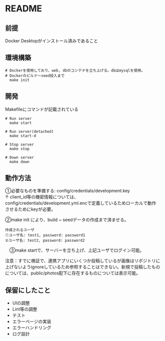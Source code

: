 # README

## 前提
Docker Desktopがインストール済みであること

## 環境構築
```
# Dockerを使用しており、web, dbのコンテナを立ち上げる。dbはmysqlを使用。
# Dockerのビルド〜seed投入まで
  make init
```

## 開発
Makefileにコマンドが記載されている
```
# Run server
  make start
   
# Run server(detached)
  make start-d
  
# Stop server
  make stop

# Down server
  make down
```

## 動作方法
①必要なものを準備する: config/credentials/development.key <br>
↑ client_id等の機密情報については、config/credentials/development.yml.encで定義しているためローカルで動作させるためにkeyが必要。

②make init により、build ~ seedデータの作成まで済ませる。
```
作成されるユーザ
①ユーザ名: test1, password: password1
②ユーザ名: test2, password: password2

```


　③make startで、サーバーを立ち上げ、上記ユーザでログイン可能。

注意：すでに検証で、連携アプリにいくつか投稿しているが画像はリポジトリに上げないようignoreしているため参照することはできない。新規で投稿したものについては、public/photos配下に存在するものについては表示可能。

## 保留にしたこと
- UIの調整
- Lint等の調整
- テスト
- エラーページの実装
- エラーハンドリング
- ログ設計
